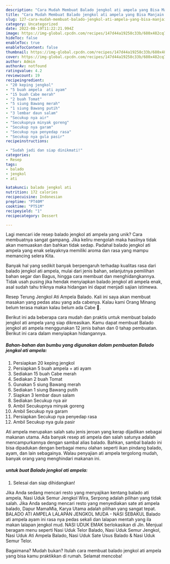 ```yaml
---
description: "Cara Mudah Membuat Balado jengkol ati ampela yang Bisa Manjain Lidah"
title: "Cara Mudah Membuat Balado jengkol ati ampela yang Bisa Manjain Lidah"
slug: 127-cara-mudah-membuat-balado-jengkol-ati-ampela-yang-bisa-manjain-lidah
category: Uncategorized
date: 2022-08-19T11:22:21.994Z
image: https://img-global.cpcdn.com/recipes/147d44a19258c33b/680x482cq70/balado-jengkol-ati-ampela-foto-resep-utama.jpg
hideToc: false
enableToc: true
enableTocContent: false
thumbnail: https://img-global.cpcdn.com/recipes/147d44a19258c33b/680x482cq70/balado-jengkol-ati-ampela-foto-resep-utama.jpg
cover: https://img-global.cpcdn.com/recipes/147d44a19258c33b/680x482cq70/balado-jengkol-ati-ampela-foto-resep-utama.jpg
author: Admin
authorAv: notfound
ratingvalue: 4.2
reviewcount: 19
recipeingredient:
- "20 keping jengkol"
- "5 buah ampela  ati ayam"
- "15 buah Cabe merah"
- "2 buah Tomat"
- "5 siung Bawang merah"
- "1 siung Bawang putih"
- "3 lembar daun salam"
- "Secukup nya air"
- "Secukupnya minyak goreng"
- "Secukup nya garam"
- "Secukup nya penyedap rasa"
- "Secukup nya gula pasir"
recipeinstructions:

- "Sudah jadi dan siap dinikmati!"
categories:
- Resep
tags:
- balado
- jengkol
- ati

katakunci: balado jengkol ati 
nutrition: 172 calories
recipecuisine: Indonesian
preptime: "PT40M"
cooktime: "PT51M"
recipeyield: "1"
recipecategory: Dessert

---
```





Lagi mencari ide resep balado jengkol ati ampela yang unik? Cara membuatnya sangat gampang. Jika keliru mengolah maka hasilnya tidak akan memuaskan dan bahkan tidak sedap. Padahal balado jengkol ati ampela yang enak selayaknya memiliki aroma dan rasa yang mampu memancing selera Kita.





Banyak hal yang sedikit banyak berpengaruh terhadap kualitas rasa dari balado jengkol ati ampela, mulai dari jenis bahan, selanjutnya pemilihan bahan segar dan Bagus, hingga cara membuat dan menghidangkannya. Tidak usah pusing jika hendak menyiapkan balado jengkol ati ampela enak,      asal sudah tahu triknya maka hidangan ini dapat menjadi sajian istimewa.














Resep Terung Jengkol Ati Ampela Balado. Kali ini saya akan membuat masakan yang pedas atau yang ada cabenya. Kalau kami Orang Minang belum terasa makan kalau belum ada Cabe 🙂.






Berikut ini ada beberapa cara mudah dan praktis untuk membuat balado jengkol ati ampela yang siap dikreasikan. Kamu dapat membuat Balado jengkol ati ampela menggunakan 12 jenis bahan dan 0 tahap pembuatan. Berikut ini cara dalam menyiapkan hidangannya.

<!--inarticleads1-->

##### Bahan-bahan dan bumbu yang digunakan dalam pembuatan Balado jengkol ati ampela:

1. Persiapkan 20 keping jengkol
1. Persiapkan 5 buah ampela + ati ayam
1. Sediakan 15 buah Cabe merah
1. Sediakan 2 buah Tomat
1. Gunakan 5 siung Bawang merah
1. Sediakan 1 siung Bawang putih
1. Siapkan 3 lembar daun salam
1. Sediakan Secukup nya air
1. Ambil Secukupnya minyak goreng
1. Ambil Secukup nya garam
1. Persiapkan Secukup nya penyedap rasa
1. Ambil Secukup nya gula pasir


Ati ampela merupakan salah satu jenis jeroan yang kerap dijadikan sebagai makanan utama. Ada banyak resep ati ampela dan salah satunya adalah mencampurkannya dengan sambal alias balado. Bahkan, sambal balado ini bisa dipadukan dengan berbagai menu olahan seperti ikan pindang balado, ayam, dan lain sebagainya. Walau penyajian ati ampela tergolong mudah, banyak orang yang menghindari makanan ini. 

<!--inarticleads2-->

#####  untuk buat Balado jengkol ati ampela:


1. Selesai dan siap dihidangkan!

Jika Anda sedang mencari resto yang menyajikan kentang balado ati ampela, Nasi Uduk Semur Jengkol Wira, Serpong adalah pilihan yang tidak salah. Jika Anda sedang mencari resto yang menyediakan sate ati ampela balado, Dapur MamaMia, Karya Utama adalah pilihan yang sangat tepat. BALADO ATI AMPELA LALAPAN JENGKOL MUDA - NASI SEBAKUL Balado ati ampela ayam ini rasa nya pedas sekali dan lalapan mentah yang ila makan lalapan jengkol mud. NASI UDUK EMAK berlokasikan di Jln. Menjual beragam menu seperti Nasi Uduk Telor Balado, Nasi Uduk Semur Jengkol, Nasi Uduk Ati Ampela Balado, Nasi Uduk Sate Usus Balado &amp; Nasi Uduk Semur Telor. 

Bagaimana? Mudah bukan? Itulah cara membuat balado jengkol ati ampela yang bisa kamu praktikkan di rumah. Selamat mencoba!
